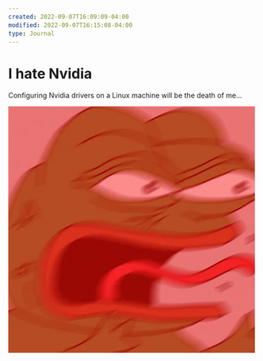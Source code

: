 ```yaml
---
created: 2022-09-07T16:09:09-04:00
modified: 2022-09-07T16:15:08-04:00
type: Journal
---
```


# I hate Nvidia

Configuring Nvidia drivers on a Linux machine will be the death of me...

![Image](./17892a4da93c7a712a008b1c31ca1b27.gif)
